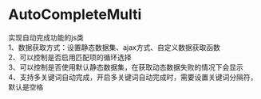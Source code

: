 AutoCompleteMulti
=================

实现自动完成功能的js类                                                         
1、数据获取方式：设置静态数据集、ajax方式、自定义数据获取函数                                    
2、可以控制是否启用匹配项的循环选择                                                   
3、可以控制是否使用默认静态数据集，在获取动态数据失败的情况下会显示                                   
4、支持多关键词自动完成，开启多关键词自动完成时，需要设置关键词分隔符，默认是空格                         
